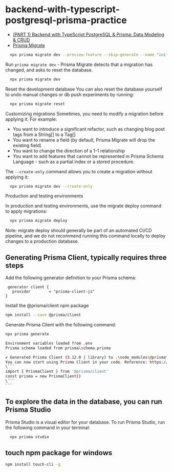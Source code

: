 # backend-with-typescript-postgresql-prisma-practice

- [(PART 1) Backend with TypeScript PostgreSQL & Prisma: Data Modeling & CRUD](https://www.prisma.io/blog/backend-prisma-typescript-orm-with-postgresql-data-modeling-tsjs1ps7kip1)
- [Prisma Migrate](https://www.prisma.io/docs/concepts/components/prisma-migrate)

```bash
  npx prisma migrate dev --preview-feature --skip-generate --name "init"
```

Run `prisma migrate dev` - Prisma Migrate detects that a migration has changed, and asks to reset the database.

```bash
  npx prisma migrate dev
```

Reset the development database
You can also reset the database yourself to undo manual changes or db push experiments by running:

```bash
  npx prisma migrate reset
```

Customizing migrations
Sometimes, you need to modify a migration before applying it. For example:

- You want to introduce a significant refactor, such as changing blog post tags from a String[] to a Tag[]
- You want to rename a field (by default, Prisma Migrate will drop the existing field)
- You want to change the direction of a 1-1 relationship
- You want to add features that cannot be represented in Prisma Schema Language - such as a partial index or a stored procedure.

The `--create-only` command allows you to create a migration without applying it:

```bash
  npx prisma migrate dev --create-only
```

Production and testing environments

In production and testing environments, use the migrate deploy command to apply migrations:

```bash
  npx prisma migrate deploy
```

Note: migrate deploy should generally be part of an automated CI/CD pipeline, and we do not recommend running this command locally to deploy changes to a production database.

## Generating Prisma Client, typically requires three steps

Add the following generator definition to your Prisma schema:

```prisma
 generator client {
   provider        = "prisma-client-js"
}
```

Install the @prisma/client npm package

```bash
npm install --save @prisma/client
```

Generate Prisma Client with the following command:

```bash
npx prisma generate
```

````bash
Environment variables loaded from .env
Prisma schema loaded from prisma\schema.prisma

✔ Generated Prisma Client (3.12.0 | library) to .\node_modules\@prisma\client in 188ms
You can now start using Prisma Client in your code. Reference: https://pris.ly/d/client
\```
import { PrismaClient } from '@prisma/client'
const prisma = new PrismaClient()
\```
```
````

## To explore the data in the database, you can run Prisma Studio

Prisma Studio is a visual editor for your database. To run Prisma Studio, run the following command in your terminal:

```bash
  npx prisma studio
```

## touch npm package for windows

```bash
npm install touch-cli -g
```
